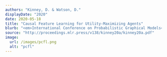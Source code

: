 ```yaml
---
authors: "Kinney, D. & Watson, D."
displayDate: "2020"
date: 2020-05-18
title: "Causal Feature Learning for Utility-Maximizing Agents"
blurb: "<em>International Conference on Probabilistic Graphical Models</em>, pp. 257-268."
source: "http://proceedings.mlr.press/v138/kinney20a/kinney20a.pdf"
image:
  url: /images/pcfl.png
  alt: "pcfl"
---
```

